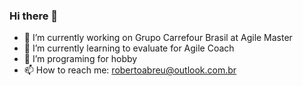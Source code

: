 ### Hi there 👋

<!--
**abreuroberto/abreuroberto** is a ✨ _special_ ✨ repository because its `README.md` (this file) appears on your GitHub profile.

Here are some ideas to get you started:

- 🔭 I’m currently working on ...
- 🌱 I’m currently learning ...
- 👯 I’m looking to collaborate on ...
- 🤔 I’m looking for help with ...
- 💬 Ask me about ...
- 📫 How to reach me: ...
- 😄 Pronouns: ...
- ⚡ Fun fact: ...
-->

- 🔭 I’m currently working on Grupo Carrefour Brasil at Agile Master
- 🌱 I’m currently learning to evaluate for Agile Coach
- 🤔 I’m programing for hobby
- 📫 How to reach me: robertoabreu@outlook.com.br
